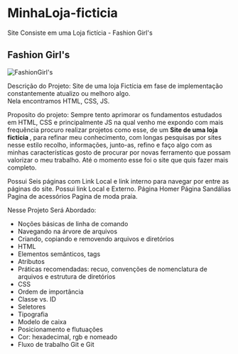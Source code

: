 # MinhaLoja-ficticia
Site Consiste em uma Loja fictícia - Fashion Girl's

<h2>Fashion <span>Girl's</span></h2>

![FashionGirl's](https://user-images.githubusercontent.com/88052519/173891633-b1db9e25-a8d7-45aa-8c38-6ab04d50019a.PNG)

Descrição do Projeto: 
Site de uma loja Fictícia em fase de implementação constantemente atualizo ou melhoro algo.
<br> Nela encontramos HTML, CSS, JS.

Proposito do projeto:
Sempre tento aprimorar os fundamentos estudados em HTML, CSS e principalmente JS na qual venho me expondo com mais frequência
procuro realizar projetos como esse, de um <strong> Site de uma loja fictícia </strong>, para refinar meu conhecimento, com longas pesquisas por sites nesse estilo recolho, informações, junto-as, refino e faço algo com as minhas características gosto de procurar por novas 
ferramento que possam valorizar o meu trabalho. Até o momento esse foi o site que quis fazer mais completo.

Possui Seis páginas com Link Local e link interno para navegar por entre as páginas do site.
Possui link Local e Externo.
Página Homer
Página Sandálias
Pagina de acessórios
Pagina de moda praia.


Nesse Projeto Será Abordado:
- Noções básicas de linha de comando
- Navegando na árvore de arquivos
- Criando, copiando e removendo arquivos e diretórios
- HTML
- Elementos semânticos, tags
- Atributos
- Práticas recomendadas: recuo, convenções de nomenclatura de arquivos e estrutura de diretórios
- CSS
- Ordem de importância
- Classe vs. ID
- Seletores
- Tipografia
- Modelo de caixa
- Posicionamento e flutuações
- Cor: hexadecimal, rgb e nomeado
- Fluxo de trabalho Git e Git


